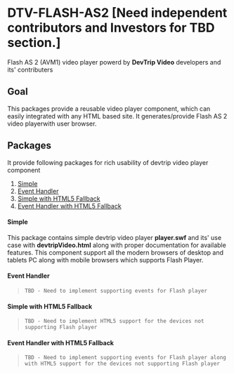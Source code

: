 # DTV-FLASH-AS2 [Need independent contributors and Investors for TBD section.]

Flash AS 2 (AVM1) video player powerd by **DevTrip Video** developers and its' contributers

## Goal

This packages provide a reusable video player component, which can easily integrated with any HTML based site. It generates/provide Flash AS 2 video playerwith user browser.

## Packages 

It provide following packages for rich usability of devtrip video player component

1. [Simple](#simple)
2. [Event Handler](#event-handler)
3. [Simple with HTML5 Fallback](#simple-with-html5-Fallback)
4. [Event Handler with HTML5 Fallback](#event-handler-with-html5-fallback)


#### Simple

This package contains simple devtrip video player **player.swf** and its' use case with **devtripVideo.html** along with proper documentation for available features. This component support all the modern browsers of desktop and tablets PC along with mobile browsers which supports Flash Player.

#### Event Handler

>`TBD - Need to implement supporting events for Flash player`

#### Simple with HTML5 Fallback

>`TBD - Need to implement HTML5 support for the devices not supporting Flash player`

#### Event Handler with HTML5 Fallback

>`TBD - Need to implement supporting events for Flash player along with HTML5 support for the devices not supporting Flash player`
